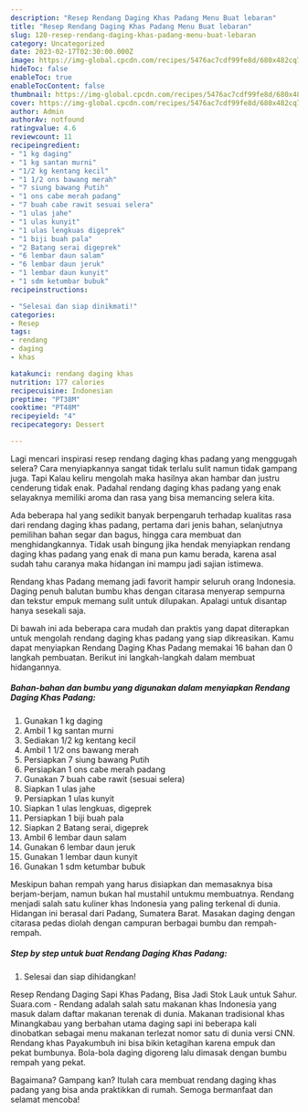 ```yaml
---
description: "Resep Rendang Daging Khas Padang Menu Buat lebaran"
title: "Resep Rendang Daging Khas Padang Menu Buat lebaran"
slug: 120-resep-rendang-daging-khas-padang-menu-buat-lebaran
category: Uncategorized
date: 2023-02-17T02:30:00.000Z
image: https://img-global.cpcdn.com/recipes/5476ac7cdf99fe8d/680x482cq70/rendang-daging-khas-padang-foto-resep-utama.jpg
hideToc: false
enableToc: true
enableTocContent: false
thumbnail: https://img-global.cpcdn.com/recipes/5476ac7cdf99fe8d/680x482cq70/rendang-daging-khas-padang-foto-resep-utama.jpg
cover: https://img-global.cpcdn.com/recipes/5476ac7cdf99fe8d/680x482cq70/rendang-daging-khas-padang-foto-resep-utama.jpg
author: Admin
authorAv: notfound
ratingvalue: 4.6
reviewcount: 11
recipeingredient:
- "1 kg daging"
- "1 kg santan murni"
- "1/2 kg kentang kecil"
- "1 1/2 ons bawang merah"
- "7 siung bawang Putih"
- "1 ons cabe merah padang"
- "7 buah cabe rawit sesuai selera"
- "1 ulas jahe"
- "1 ulas kunyit"
- "1 ulas lengkuas digeprek"
- "1 biji buah pala"
- "2 Batang serai digeprek"
- "6 lembar daun salam"
- "6 lembar daun jeruk"
- "1 lembar daun kunyit"
- "1 sdm ketumbar bubuk"
recipeinstructions:

- "Selesai dan siap dinikmati!"
categories:
- Resep
tags:
- rendang
- daging
- khas

katakunci: rendang daging khas 
nutrition: 177 calories
recipecuisine: Indonesian
preptime: "PT38M"
cooktime: "PT48M"
recipeyield: "4"
recipecategory: Dessert

---
```



Lagi mencari inspirasi resep rendang daging khas padang yang menggugah selera? Cara menyiapkannya sangat tidak terlalu sulit namun tidak gampang juga. Tapi Kalau keliru mengolah maka hasilnya akan hambar dan justru cenderung tidak enak. Padahal rendang daging khas padang yang enak selayaknya memiliki aroma dan rasa yang bisa memancing selera kita.


Ada beberapa hal yang sedikit banyak berpengaruh terhadap kualitas rasa dari rendang daging khas padang, pertama dari jenis bahan, selanjutnya pemilihan bahan segar dan bagus, hingga cara membuat dan menghidangkannya. Tidak usah bingung jika hendak menyiapkan rendang daging khas padang yang enak di mana pun kamu berada, karena asal sudah tahu caranya maka hidangan ini mampu jadi sajian istimewa.

Rendang khas Padang memang jadi favorit hampir seluruh orang Indonesia. Daging penuh balutan bumbu khas dengan citarasa menyerap sempurna dan tekstur empuk memang sulit untuk dilupakan. Apalagi untuk disantap hanya sesekali saja.


Di bawah ini ada beberapa cara mudah dan praktis yang dapat diterapkan untuk mengolah rendang daging khas padang yang siap dikreasikan. Kamu dapat menyiapkan Rendang Daging Khas Padang memakai 16 bahan dan 0 langkah pembuatan. Berikut ini langkah-langkah dalam membuat hidangannya.

<!--inarticleads1-->

##### Bahan-bahan dan bumbu yang digunakan dalam menyiapkan Rendang Daging Khas Padang:

1. Gunakan 1 kg daging
1. Ambil 1 kg santan murni
1. Sediakan 1/2 kg kentang kecil
1. Ambil 1 1/2 ons bawang merah
1. Persiapkan 7 siung bawang Putih
1. Persiapkan 1 ons cabe merah padang
1. Gunakan 7 buah cabe rawit (sesuai selera)
1. Siapkan 1 ulas jahe
1. Persiapkan 1 ulas kunyit
1. Siapkan 1 ulas lengkuas, digeprek
1. Persiapkan 1 biji buah pala
1. Siapkan 2 Batang serai, digeprek
1. Ambil 6 lembar daun salam
1. Gunakan 6 lembar daun jeruk
1. Gunakan 1 lembar daun kunyit
1. Gunakan 1 sdm ketumbar bubuk


Meskipun bahan rempah yang harus disiapkan dan memasaknya bisa berjam-berjam, namun bukan hal mustahil untukmu membuatnya. Rendang menjadi salah satu kuliner khas Indonesia yang paling terkenal di dunia. Hidangan ini berasal dari Padang, Sumatera Barat. Masakan daging dengan citarasa pedas diolah dengan campuran berbagai bumbu dan rempah-rempah. 

<!--inarticleads2-->

##### Step by step untuk buat Rendang Daging Khas Padang:


1. Selesai dan siap dihidangkan!

Resep Rendang Daging Sapi Khas Padang, Bisa Jadi Stok Lauk untuk Sahur. Suara.com - Rendang adalah salah satu makanan khas Indonesia yang masuk dalam daftar makanan terenak di dunia. Makanan tradisional khas Minangkabau yang berbahan utama daging sapi ini beberapa kali dinobatkan sebagai menu makanan terlezat nomor satu di dunia versi CNN. Rendang khas Payakumbuh ini bisa bikin ketagihan karena empuk dan pekat bumbunya. Bola-bola daging digoreng lalu dimasak dengan bumbu rempah yang pekat. 

Bagaimana? Gampang kan? Itulah cara membuat rendang daging khas padang yang bisa anda praktikkan di rumah. Semoga bermanfaat dan selamat mencoba!
